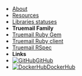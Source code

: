 - [About](about)
- [Resources](resources)
- [Libraries statuses](truemail-family)
- **Truemail Family**
- [Truemail Ruby Gem](https://truemail-rb.org/truemail-gem ':target=_self')
- [Truemail Ruby client](https://truemail-rb.org/truemail-ruby-client ':target=_self')
- [Truemail RSpec](https://truemail-rb.org/truemail-rspec ':target=_self')
- **Links**
- [![GitHub](https://icongr.am/devicon/github-original.svg?color=808080&size=16)GitHub](https://github.com/truemail-rb)
- [![DockerHub](https://icongr.am/devicon/docker-plain-wordmark.svg?color=808080&size=16)DockerHub](https://hub.docker.com/u/truemail)
